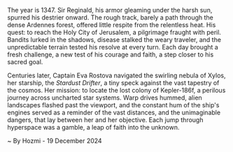 
The year is 1347.  Sir Reginald, his armor gleaming under the harsh sun, spurred his destrier onward.  The rough track, barely a path through the dense Ardennes forest, offered little respite from the relentless heat.  His quest: to reach the Holy City of Jerusalem, a pilgrimage fraught with peril.  Bandits lurked in the shadows, disease stalked the weary traveler, and the unpredictable terrain tested his resolve at every turn.  Each day brought a fresh challenge, a new test of his courage and faith, a step closer to his sacred goal.

Centuries later, Captain Eva Rostova navigated the swirling nebula of Xylos, her starship, the *Stardust Drifter*, a tiny speck against the vast tapestry of the cosmos.  Her mission: to locate the lost colony of Kepler-186f, a perilous journey across uncharted star systems.  Warp drives hummed, alien landscapes flashed past the viewport, and the constant hum of the ship's engines served as a reminder of the vast distances, and the unimaginable dangers, that lay between her and her objective. Each jump through hyperspace was a gamble, a leap of faith into the unknown.

~ By Hozmi - 19 December 2024
